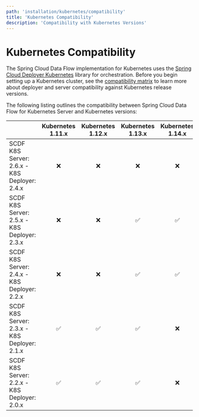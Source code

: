 ```yaml
---
path: 'installation/kubernetes/compatibility'
title: 'Kubernetes Compatibility'
description: 'Compatibility with Kubernetes Versions'
---
```


# Kubernetes Compatibility

The Spring Cloud Data Flow implementation for Kubernetes uses the
[Spring Cloud Deployer
Kubernetes](https://github.com/spring-cloud/spring-cloud-deployer-kubernetes)
library for orchestration. Before you begin setting up a Kubernetes
cluster, see the [compatibility
matrix](https://github.com/spring-cloud/spring-cloud-deployer-kubernetes#kubernetes-compatibility)
to learn more about deployer and server compatibility against Kubernetes
release versions.

The following listing outlines the compatibility between Spring Cloud
Data Flow for Kubernetes Server and Kubernetes versions:

|                                              | Kubernetes 1.11.x | Kubernetes 1.12.x | Kubernetes 1.13.x | Kubernetes 1.14.x | Kubernetes 1.15.x | Kubernetes 1.16.x | Kubernetes 1.17.x |
| -------------------------------------------- | :---------------: | :---------------: | :---------------: | :---------------: | :---------------: | :---------------: | :---------------: |
| SCDF K8S Server: 2.6.x - K8S Deployer: 2.4.x |        ❌         |        ❌         |        ❌         |        ❌         |        ❌         |        ✅         |        ✅         |
| SCDF K8S Server: 2.5.x - K8S Deployer: 2.3.x |        ❌         |        ❌         |        ✅         |        ✅         |        ✅         |        ✅         |        ✅         |
| SCDF K8S Server: 2.4.x - K8S Deployer: 2.2.x |        ❌         |        ❌         |        ✅         |        ✅         |        ✅         |        ❌         |        ❌         |
| SCDF K8S Server: 2.3.x - K8S Deployer: 2.1.x |        ✅         |        ✅         |        ✅         |        ❌         |        ❌         |        ❌         |        ❌         |
| SCDF K8S Server: 2.2.x - K8S Deployer: 2.0.x |        ✅         |        ✅         |        ✅         |        ❌         |        ❌         |        ❌         |        ❌         |
